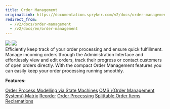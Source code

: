 ```yaml
---
title: Order Management
originalLink: https://documentation.spryker.com/v2/docs/order-management
redirect_from:
  - /v2/docs/order-management
  - /v2/docs/en/order-management
---
```


<div class='feature-text'>
    <div class='feature-images'>
    <img class="light-mode" src="https://spryker.s3.eu-central-1.amazonaws.com/docs/Document+360/Capabilities+icons/light/Order+Management.svg"/>
    <img class="dark-mode" src="https://spryker.s3.eu-central-1.amazonaws.com/docs/Document+360/Capabilities+icons/dark/Order+Management.svg"/>
    </div>
    <div class="feature-text-wrap">
Efficiently keep track of your order processing and ensure quick fulfillment. Manage incoming orders through the Administration Interface and effortlessly view and edit orders, track their progress or contact customers of open orders directly. With the compact Order Management features you can easily keep your order processing running smoothly.
</div>
</div>

**Features:**
<div>
<a class="feature-link" href="https://documentation.spryker.com/v2/docs/order-process-modelling-state-machines">Order Process Modelling via State Machines</a> 
<a class="feature-link" href="https://documentation.spryker.com/v2/docs/oms-matrix">OMS \(Order Management System\) Matrix</a>
<a class="feature-link" href="https://documentation.spryker.com/v2/docs/reorder">Reorder</a>
<a class="feature-link" href="https://documentation.spryker.com/v2/docs/order-processing">Order Processing</a>
<a class="feature-link" href="https://documentation.spryker.com/v2/docs/splittable-order-items">Splittable Order Items</a>
<a class="feature-link" href="https://documentation.spryker.com/v2/docs/reclamations-201903">Reclamations</a>
    </div>
